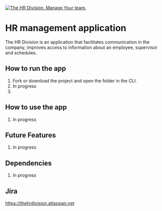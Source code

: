 [![The HR Division, Manage Your team.](https://pimp-my-readme.webapp.io/pimp-my-readme/wavy-banner?subtitle=Manage%20Your%20team.&title=The%20HR%20Division)](https://pimp-my-readme.webapp.io)

# HR management application

The HR Division is an application that facilitates communication in the company, improves access to information about an employee, supervisor and schedules.

## How to run the app
 1. Fork or download the project and open the folder in the CLI.
 2. In progress
 3.
 
 ## How to use the app
 1. In progress
 
 ## Future Features
 1. In progress
 
 ## Dependencies
 1. In progress
 

 ## Jira
 https://thehrdivision.atlassian.net
